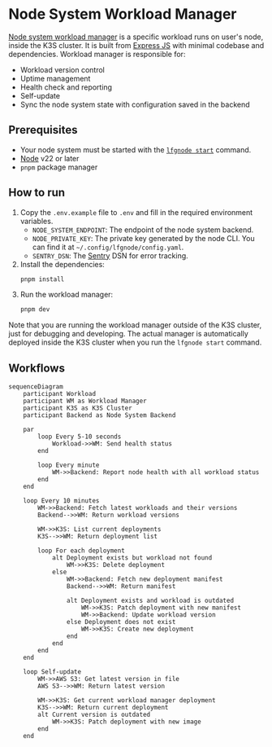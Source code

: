 # Node System Workload Manager

[Node system workload manager](https://github.com/LFGInc/node-system-workload-management) is a specific workload runs on user's node, inside the K3S cluster. It is built from [Express JS](https://expressjs.com/) with minimal codebase and dependencies. Workload manager is responsible for:

- Workload version control
- Uptime management
- Health check and reporting
- Self-update
- Sync the node system state with configuration saved in the backend

## Prerequisites

- Your node system must be started with the [`lfgnode start`](https://github.com/LFGInc/node-cli?tab=readme-ov-file#core-commands) command.
- [Node](https://nodejs.org/en/download) v22 or later
- `pnpm` package manager

## How to run

1. Copy the `.env.example` file to `.env` and fill in the required environment variables.
   - `NODE_SYSTEM_ENDPOINT`: The endpoint of the node system backend.
   - `NODE_PRIVATE_KEY`: The private key generated by the node CLI. You can find it at `~/.config/lfgnode/config.yaml`.
   - `SENTRY_DSN`: The [Sentry](https://sentry.io/) DSN for error tracking.
2. Install the dependencies:
   ```bash
   pnpm install
   ```
3. Run the workload manager:
   ```bash
   pnpm dev
   ```

Note that you are running the workload manager outside of the K3S cluster, just for debugging and developing. The actual manager is automatically deployed inside the K3S cluster when you run the `lfgnode start` command. 

## Workflows

```mermaid
sequenceDiagram
    participant Workload
    participant WM as Workload Manager
    participant K3S as K3S Cluster
    participant Backend as Node System Backend

    par 
        loop Every 5-10 seconds
            Workload->>WM: Send health status
        end

        loop Every minute
            WM->>Backend: Report node health with all workload status
        end
    end

    loop Every 10 minutes
        WM->>Backend: Fetch latest workloads and their versions
        Backend-->>WM: Return workload versions

        WM->>K3S: List current deployments
        K3S-->>WM: Return deployment list

        loop For each deployment
            alt Deployment exists but workload not found
                WM->>K3S: Delete deployment
            else
                WM->>Backend: Fetch new deployment manifest
                Backend-->>WM: Return manifest

                alt Deployment exists and workload is outdated
                    WM->>K3S: Patch deployment with new manifest
                    WM->>Backend: Update workload version
                else Deployment does not exist
                    WM->>K3S: Create new deployment
                end
            end
        end
    end

    loop Self-update
        WM->>AWS S3: Get latest version in file
        AWS S3-->>WM: Return latest version
        
        WM->>K3S: Get current workload manager deployment
        K3S-->>WM: Return current deployment
        alt Current version is outdated
            WM->>K3S: Patch deployment with new image
        end
    end
```
